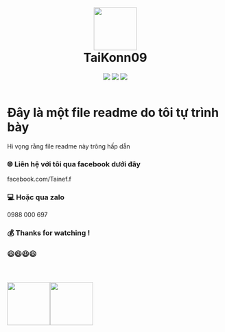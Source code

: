 <div align="center">
 <h1> <img src="https://tophinhanh4k.com/wp-content/uploads/2022/01/hinh-anh-chibi-nam.jpg" width="100px"><br/>TaiKonn09</h1>
 <img src="https://img.shields.io/npm/v/npm?style=normal"/>
 <img src="https://img.shields.io/badge/License-GPL%20v3-brightgreen?style=normal"/>
 <img src="https://img.shields.io/github/languages/code-size/VishwaGauravIn/github-profile-readme-maker?logo=github&style=normal"/>
</div>
<br/>



# Đây là một file readme do tôi tự trình bày 
Hi vọng rằng file readme này trông hấp dẫn

### 🌐 Liên hệ với tôi qua facebook dưới đây
facebook.com/Tainef.f

### 💻 Hoặc qua zalo
0988 000 697

### 💰 Thanks for watching !

### 😃😃😃😃
<div style="display: flex"> <h1> <img src="https://tophinhanh4k.com/wp-content/uploads/2022/01/1_hinh-anh-chibi-nam.jpg" width="100px"><br/></h1>
 <h1> <img src="https://tophinhanh4k.com/wp-content/uploads/2022/01/4_hinh-anh-chibi-nam.jpg" width="100px"><br/></h1>
</div>

